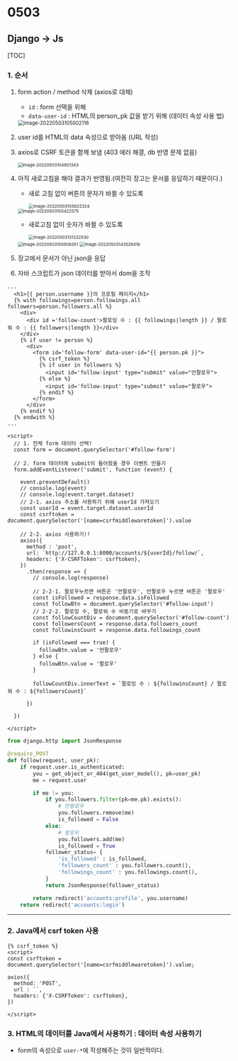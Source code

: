 # 0503

## Django -> Js

[TOC]

### 1. 순서

1. form action / method 삭제 (axios로 대체)

   * `id` : form 선택을 위해
   * `data-user-id` : HTML의 person_pk 값을 받기 위해 (데이터 속성 사용 법)

   <img src="0503_axios를이용한비동기통신실습.assets/image-20220503105002116.png" alt="image-20220503105002116" style="zoom:80%;" />

2. user id를 HTML의 data 속성으로 받아옴 (URL 작성)

3. axios로 CSRF 토큰을 함께 보냄 (403 에러 해결, db 반영 문제 없음)

   <img src="0503_axios를이용한비동기통신실습.assets/image-20220503104901343.png" alt="image-20220503104901343" style="zoom:67%;" />

4. 아직 새로고침을 해야 결과가 반영됨.(여전히 장고는 문서를 응답하기 때문이다.)

   * 새로 고침 없이 버튼의 문자가 바뀔 수 있도록 

     <img src="0503_axios를이용한비동기통신실습.assets/image-20220503105622324.png" alt="image-20220503105622324" style="zoom:67%;" />

   <img src="0503_axios를이용한비동기통신실습.assets/image-20220503105422575.png" alt="image-20220503105422575" style="zoom:67%;" />

   * 새로고침 없이 숫자가 바뀔 수 있도록

     <img src="0503_axios를이용한비동기통신실습.assets/image-20220503131222530.png" alt="image-20220503131222530" style="zoom:67%;" />

   <img src="0503_axios를이용한비동기통신실습.assets/image-20220503105506351.png" alt="image-20220503105506351" style="zoom:67%;" />

   <img src="0503_axios를이용한비동기통신실습.assets/image-20220503143526416.png" alt="image-20220503143526416" style="zoom:67%;" />

5. 장고에서 문서가 아닌 json을 응답

6. 자바 스크립트가 json 데이터를 받아서 dom을 조작

```django
...
  <h1>{{ person.username }}의 프로필 페이지</h1>
  {% with followings=person.followings.all followers=person.followers.all %}
    <div>
      <div id ='follow-count'>팔로잉 수 : {{ followings|length }} / 팔로워 수 : {{ followers|length }}</div>
    </div>
    {% if user != person %}
      <div>
        <form id='follow-form' data-user-id="{{ person.pk }}">
          {% csrf_token %}
          {% if user in followers %}
            <input id='follow-input' type="submit" value="언팔로우">
          {% else %}
            <input id='follow-input' type="submit" value="팔로우">
          {% endif %}
        </form>
      </div>
    {% endif %}
  {% endwith %}
...
```

```django
<script>
  // 1. 전체 form 데이터 선택!
  const form = document.querySelector('#follow-form')

  // 2. form 데이터에 submit이 들어왔을 경우 이벤트 만들기
  form.addEventListener('submit', function (event) {
      
    event.preventDefault()
    // console.log(event)
    // console.log(event.target.dataset)
    // 2-1. axios 주소를 사용하기 위해 userId 가져오기
    const userId = event.target.dataset.userId
    const csrftoken = document.querySelector('[name=csrfmiddlewaretoken]').value
	
    // 2-2. axios 사용하기!!
    axios({
      method : 'post',
      url: `http://127.0.0.1:8000/accounts/${userId}/follow/`,
      headers: {'X-CSRFToken': csrftoken},
    })
      .then(response => {
        // console.log(response)
        
        // 2-2-1. 팔로우누르면 버튼은 '언팔로우', 언팔로우 누르면 버튼은 '팔로우'
        const isFollowed = response.data.isFollowed
        const followBtn = document.querySelector('#follow-input')
        // 2-2-2. 팔로잉 수, 팔로워 수 비동기로 바꾸기
        const followCountDiv = document.querySelector('#follow-count')
        const followersCount = response.data.followers_count
        const followinsCount = response.data.followings_count

        if (isFollowed === true) {
          followBtn.value = '언팔로우'
        } else {
          followBtn.value = '팔로우'
        }

        followCountDiv.innerText = `팔로잉 수 : ${followinsCount} / 팔로워 수 : ${followersCount}`
      
      })

  })

</script>
```

```python
from django.http import JsonResponse

@require_POST
def follow(request, user_pk):
    if request.user.is_authenticated:
        you = get_object_or_404(get_user_model(), pk=user_pk)
        me = request.user

        if me != you:
            if you.followers.filter(pk=me.pk).exists():
                # 언팔로우
                you.followers.remove(me)
                is_followed = False
            else:
                # 팔로우
                you.followers.add(me)
                is_followed = True
            follower_status= {
                'is_followed' : is_followed,
                'followers_count' : you.followers.count(),
                'followings_count' : you.followings.count(),
            }
            return JsonResponse(follower_status)

        return redirect('accounts:profile', you.username)
    return redirect('accounts:login')

```



---

### 2. Java에서 csrf token 사용

```django
{% csrf_token %}
<script>
const csrftoken = document.querySelector('[name=csrfmiddlewaretoken]').value;

axios({
  method: 'POST',
  url : ``,
  headers: {'X-CSRFToken': csrftoken},
})

</script>
```

### 3. HTML의 데이터를 Java에서 사용하기 : 데이터 속성 사용하기

* form의 속성으로 `user-*`에 작성해주는 것이 일반적이다.